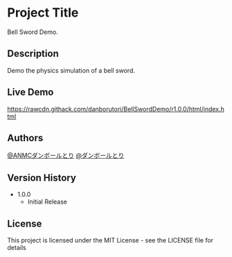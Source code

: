 # Project Title

Bell Sword Demo.

## Description

Demo the physics simulation of a bell sword.

## Live Demo
https://rawcdn.githack.com/danborutori/BellSwordDemo/r1.0.0/html/index.html

## Authors

[@ANMCダンボールとり](https://twitter.com/lamylanmc)
[@ダンボールとり](https://twitter.com/danborutori)

## Version History

* 1.0.0
    * Initial Release

## License

This project is licensed under the MIT License - see the LICENSE file for details
